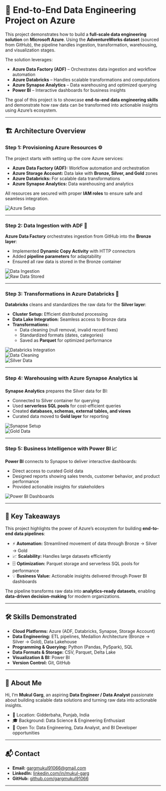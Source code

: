 # 🚀 End-to-End Data Engineering Project on Azure

This project demonstrates how to build a **full-scale data engineering solution** on **Microsoft Azure**. Using the **AdventureWorks dataset** (sourced from GitHub), the pipeline handles ingestion, transformation, warehousing, and visualization stages.  

The solution leverages:  

- **Azure Data Factory (ADF)** – Orchestrates data ingestion and workflow automation  
- **Azure Databricks** – Handles scalable transformations and computations  
- **Azure Synapse Analytics** – Data warehousing and optimized querying  
- **Power BI** – Interactive dashboards for business insights  

The goal of this project is to showcase **end-to-end data engineering skills** and demonstrate how raw data can be transformed into actionable insights using Azure’s ecosystem.

---

## 🏗️ Architecture Overview

### Step 1: Provisioning Azure Resources ⚙️

The project starts with setting up the core Azure services:  

- **Azure Data Factory (ADF):** Workflow automation and orchestration  
- **Azure Storage Account:** Data lake with **Bronze, Silver, and Gold** zones  
- **Azure Databricks:** For scalable data transformations  
- **Azure Synapse Analytics:** Data warehousing and analytics  

All resources are secured with proper **IAM roles** to ensure safe and seamless integration.

![Azure Setup](https://github.com/user-attachments/assets/f2bdc272-ae15-47ad-8cd6-c4010c90742d)

---

### Step 2: Data Ingestion with ADF 🚀

**Azure Data Factory** orchestrates ingestion from GitHub into the **Bronze layer**:  

- Implemented **Dynamic Copy Activity** with HTTP connectors  
- Added **pipeline parameters** for adaptability  
- Ensured all raw data is stored in the Bronze container  

![Data Ingestion](https://github.com/user-attachments/assets/eacbcdff-9491-4b44-833c-3e36018c0312)  
![Raw Data Stored](https://github.com/user-attachments/assets/5192998b-6280-4264-a418-89811bd86f9e)

---

### Step 3: Transformations in Azure Databricks 🔄

**Databricks** cleans and standardizes the raw data for the **Silver layer**:  

- **Cluster Setup:** Efficient distributed processing  
- **Data Lake Integration:** Seamless access to Bronze data  
- **Transformations:**  
  - Data cleaning (null removal, invalid record fixes)  
  - Standardized formats (dates, categories)  
  - Saved as **Parquet** for optimized performance  

![Databricks Integration](https://github.com/user-attachments/assets/15cd1115-e93c-4e1c-88f8-db2fd43206c0)  
![Data Cleaning](https://github.com/user-attachments/assets/30fe2262-1ded-47ea-8c19-c6e87a1f91d5)  
![Silver Data](https://github.com/user-attachments/assets/b6aa47c4-d3d3-4a44-957e-541359c73140)  

---

### Step 4: Warehousing with Azure Synapse Analytics 📊

**Synapse Analytics** prepares the Silver data for BI:  

- Connected to Silver container for querying  
- Used **serverless SQL pools** for cost-efficient queries  
- Created **databases, schemas, external tables, and views**  
- Curated data moved to **Gold layer** for reporting  

![Synapse Setup](https://github.com/user-attachments/assets/cb64c959-2926-4f5a-b7c1-593feb90ef95)  
![Gold Data](https://github.com/user-attachments/assets/8c1f6b78-5f7a-4312-bb8d-7c884c9080ba)

---

### Step 5: Business Intelligence with Power BI 📈

**Power BI** connects to Synapse to deliver interactive dashboards:  

- Direct access to curated Gold data  
- Designed reports showing sales trends, customer behavior, and product performance  
- Provided actionable insights for stakeholders  

![Power BI Dashboards](https://github.com/user-attachments/assets/d597ac7d-62fa-4e7f-baaa-8bcdea150078)

---

## 🔑 Key Takeaways

This project highlights the power of Azure’s ecosystem for building **end-to-end data pipelines**:  

- ⚡ **Automation:** Streamlined movement of data through Bronze → Silver → Gold  
- 📈 **Scalability:** Handles large datasets efficiently  
- 🗄️ **Optimization:** Parquet storage and serverless SQL pools for performance  
- 💡 **Business Value:** Actionable insights delivered through Power BI dashboards  

The pipeline transforms raw data into **analytics-ready datasets**, enabling **data-driven decision-making** for modern organizations.

---

## 🛠️ Skills Demonstrated

- **Cloud Platforms:** Azure (ADF, Databricks, Synapse, Storage Account)  
- **Data Engineering:** ETL pipelines, Medallion Architecture (Bronze → Silver → Gold), Data Lakehouse  
- **Programming & Querying:** Python (Pandas, PySpark), SQL  
- **Data Formats & Storage:** CSV, Parquet, Delta Lake  
- **Visualization & BI:** Power BI  
- **Version Control:** Git, GitHub  

---

## 👤 About Me

Hi, I’m **Mukul Garg**, an aspiring **Data Engineer / Data Analyst** passionate about building scalable data solutions and turning raw data into actionable insights.  

- 📍 Location: Gidderbaha, Punjab, India  
- 🎓 Background: Data Science & Engineering Enthusiast  
- 💼 Open To: Data Engineering, Data Analyst, and BI Developer opportunities  

---

## 📬 Contact

- **Email:** gargmukul91066@gmail.com  
- **LinkedIn:** [linkedin.com/in/mukul-garg](https://www.linkedin.com/in/mukul-garg)  
- **GitHub:** [github.com/gargmukul91066](https://github.com/gargmukul91066)  

---

